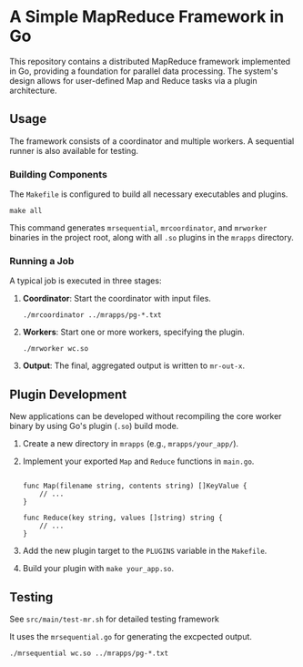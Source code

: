 # A Simple MapReduce Framework in Go

This repository contains a distributed MapReduce framework implemented in Go, providing a foundation for parallel data processing. The system's design allows for user-defined Map and Reduce tasks via a plugin architecture.

## Usage

The framework consists of a coordinator and multiple workers. A sequential runner is also available for testing.

### Building Components

The `Makefile` is configured to build all necessary executables and plugins.

```
make all
```


This command generates `mrsequential`, `mrcoordinator`, and `mrworker` binaries in the project root, along with all `.so` plugins in the `mrapps` directory.

### Running a Job

A typical job is executed in three stages:

1.  **Coordinator**: Start the coordinator with input files.

    ```
    ./mrcoordinator ../mrapps/pg-*.txt
    
    ```

2.  **Workers**: Start one or more workers, specifying the plugin.

    ```
    ./mrworker wc.so
    
    ```

3.  **Output**: The final, aggregated output is written to `mr-out-x`.

## Plugin Development

New applications can be developed without recompiling the core worker binary by using Go's plugin (`.so`) build mode.

1.  Create a new directory in `mrapps` (e.g., `mrapps/your_app/`).

2.  Implement your exported `Map` and `Reduce` functions in `main.go`.

    ```
    
    func Map(filename string, contents string) []KeyValue {
        // ...
    }
    
    func Reduce(key string, values []string) string {
        // ...
    }
    
    ```

3.  Add the new plugin target to the `PLUGINS` variable in the `Makefile`.

4.  Build your plugin with `make your_app.so`.

## Testing
See `src/main/test-mr.sh` for detailed testing framework

It uses the `mrsequential.go` for generating the excpected output.
```
./mrsequential wc.so ../mrapps/pg-*.txt
```
